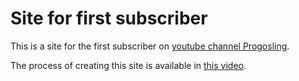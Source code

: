 # Site for first subscriber

This is a site for the first subscriber on [youtube channel Progosling](https://www.youtube.com/@progosling).

The process of creating this site is available in [this video](https://youtu.be/wHNAZplmU3s).
